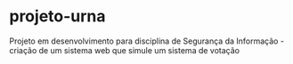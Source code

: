 # projeto-urna
 Projeto em desenvolvimento para disciplina de Segurança da Informação - criação de um sistema web que simule um sistema de votação

